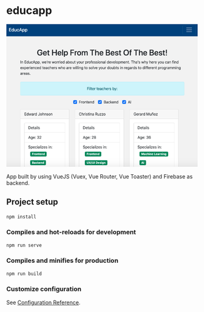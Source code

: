 # educapp

![Screenshot](./public/screenshot.png)

App built by using VueJS (Vuex, Vue Router, Vue Toaster) and Firebase as backend. 

## Project setup
```
npm install
```

### Compiles and hot-reloads for development
```
npm run serve
```

### Compiles and minifies for production
```
npm run build
```

### Customize configuration
See [Configuration Reference](https://cli.vuejs.org/config/).
